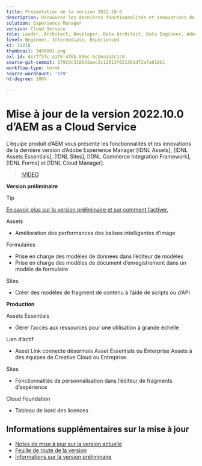 ```yaml
---
title: Présentation de la version 2022-10-0
description: Découvrez les dernières fonctionnalités et innovations de la version 2022-10-0 d’Adobe Experience Manager  [!DNL Assets Essentials], [!DNL Sites], [!DNL Screens], [!DNL Forms]  et  [!DNL Cloud Foundation].
solution: Experience Manager
version: Cloud Service
role: Leader, Architect, Developer, Data Architect, Data Engineer, Admin, User
level: Beginner, Intermediate, Experienced
kt: 11218
thumbnail: 3409801.png
exl-id: de2ff5fc-a1f0-4f6b-896c-bcbea3a2c1c0
source-git-commit: 1792dc318643aec2c12613f621361d72a7a918b1
workflow-type: tm+mt
source-wordcount: '159'
ht-degree: 100%

---
```


# Mise à jour de la version 2022.10.0 d’AEM as a Cloud Service

L’équipe produit d’AEM vous présente les fonctionnalités et les innovations de la dernière version d’Adobe Experience Manager [!DNL Assets], [!DNL Assets Essentials], [!DNL Sites], [!DNL Commerce Integration Framework], [!DNL Forms] et [!DNL Cloud Manager].

>[!VIDEO](https://video.tv.adobe.com/v/3409801/?quality=12&learn=on)

**Version préliminaire**

>[!TIP]
>
>[En savoir plus sur la version préliminaire et sur comment l’activer.](https://experienceleague.adobe.com/docs/experience-manager-cloud-service/content/release-notes/prerelease.html?lang=fr)

Assets

* Amélioration des performances des balises intelligentes d’image

Formulaires

* Prise en charge des modèles de données dans l’éditeur de modèles
* Prise en charge des modèles de document d’enregistrement dans un modèle de formulaire

Sites

* Créer des modèles de fragment de contenu à l’aide de scripts ou d’API

**Production**

Assets Essentials

* Gérer l’accès aux ressources pour une utilisation à grande échelle

Lien d’actif

* Asset Link connecte désormais Asset Essentials ou Enterprise Assets à des équipes de Creative Cloud ou Entreprise.

Sites

* Fonctionnalités de personnalisation dans l’éditeur de fragments d’expérience

Cloud Foundation

* Tableau de bord des licences

<!-- Have questions about the release?  Discuss the release in [Experience League Communities](https://adobe.ly/3paYDAo) -->

## Informations supplémentaires sur la mise à jour

* [Notes de mise à jour sur la version actuelle](https://experienceleague.adobe.com/docs/experience-manager-cloud-service/content/release-notes/home.html?lang=fr)
* [Feuille de route de la version](https://experienceleague.adobe.com/docs/experience-manager-release-information/aem-release-updates/update-releases-roadmap.html?lang=fr)
* [Informations sur la version préliminaire](https://experienceleague.adobe.com/docs/experience-manager-cloud-service/content/release-notes/prerelease.html?lang=fr)
